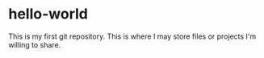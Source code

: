 # hello-world
This is my first git repository. This is where I may store files or projects I'm willing to share.
